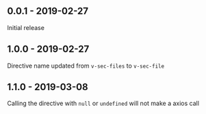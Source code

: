 ## 0.0.1 - 2019-02-27

Initial release

## 1.0.0 - 2019-02-27

Directive name updated from `v-sec-files` to `v-sec-file`

## 1.1.0 - 2019-03-08

Calling the directive with `null` or `undefined` will not make a axios call